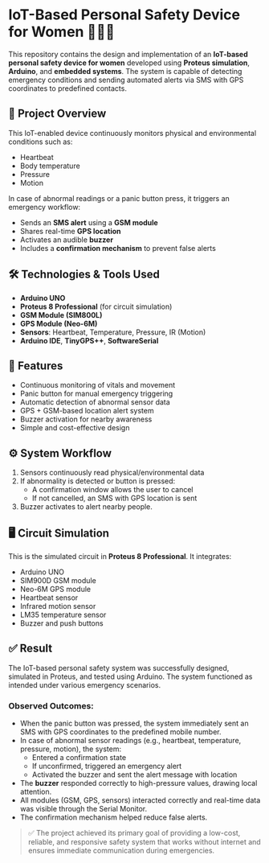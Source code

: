# IoT-Based Personal Safety Device for Women 👩‍💻🔐

This repository contains the design and implementation of an **IoT-based personal safety device for women** developed using **Proteus simulation**, **Arduino**, and **embedded systems**. The system is capable of detecting emergency conditions and sending automated alerts via SMS with GPS coordinates to predefined contacts.

## 📌 Project Overview

This IoT-enabled device continuously monitors physical and environmental conditions such as:

- Heartbeat
- Body temperature
- Pressure
- Motion

In case of abnormal readings or a panic button press, it triggers an emergency workflow:
- Sends an **SMS alert** using a **GSM module**
- Shares real-time **GPS location**
- Activates an audible **buzzer**
- Includes a **confirmation mechanism** to prevent false alerts

## 🛠️ Technologies & Tools Used

- **Arduino UNO**
- **Proteus 8 Professional** (for circuit simulation)
- **GSM Module (SIM800L)**
- **GPS Module (Neo-6M)**
- **Sensors**: Heartbeat, Temperature, Pressure, IR (Motion)
- **Arduino IDE**, **TinyGPS++**, **SoftwareSerial**

## 🧠 Features

- Continuous monitoring of vitals and movement
- Panic button for manual emergency triggering
- Automatic detection of abnormal sensor data
- GPS + GSM-based location alert system
- Buzzer activation for nearby awareness
- Simple and cost-effective design

## ⚙️ System Workflow

1. Sensors continuously read physical/environmental data
2. If abnormality is detected or button is pressed:
   - A confirmation window allows the user to cancel
   - If not cancelled, an SMS with GPS location is sent
3. Buzzer activates to alert nearby people.

## 🖥️ Circuit Simulation

This is the simulated circuit in **Proteus 8 Professional**. It integrates:

- Arduino UNO
- SIM900D GSM module
- Neo-6M GPS module
- Heartbeat sensor
- Infrared motion sensor
- LM35 temperature sensor
- Buzzer and push buttons

## ✅ Result

The IoT-based personal safety system was successfully designed, simulated in Proteus, and tested using Arduino. The system functioned as intended under various emergency scenarios.

### Observed Outcomes:
- When the panic button was pressed, the system immediately sent an SMS with GPS coordinates to the predefined mobile number.
- In case of abnormal sensor readings (e.g., heartbeat, temperature, pressure, motion), the system:
  - Entered a confirmation state
  - If unconfirmed, triggered an emergency alert
  - Activated the buzzer and sent the alert message with location
- The **buzzer** responded correctly to high-pressure values, drawing local attention.
- All modules (GSM, GPS, sensors) interacted correctly and real-time data was visible through the Serial Monitor.
- The confirmation mechanism helped reduce false alerts.

> ✅ The project achieved its primary goal of providing a low-cost, reliable, and responsive safety system that works without internet and ensures immediate communication during emergencies.
